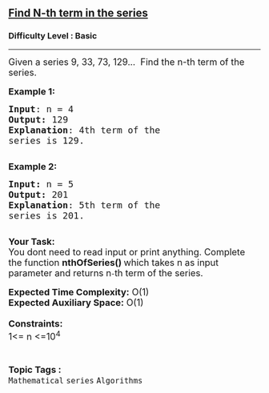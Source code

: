 <h2><a href="https://www.geeksforgeeks.org/problems/find-n-th-term-in-the-series3926/1?page=6&difficulty=Basic&status=unsolved&sortBy=submissions">Find N-th term in the series</a></h2><h3>Difficulty Level : Basic</h3><hr><div class="problems_problem_content__Xm_eO"><p><span style="font-size:18px">Given a series 9, 33, 73, 129...&nbsp; Find the n-th term of the series.</span><br>
<br>
<span style="font-size:18px"><strong>Example 1:</strong></span></p>

<pre><span style="font-size:18px"><strong>Input</strong>: n = 4
<strong>Output: </strong>129
<strong>Explanation</strong>: 4th term of the 
series is 129.
</span></pre>

<p><br>
<span style="font-size:18px"><strong>Example 2:</strong></span></p>

<pre><span style="font-size:18px"><strong>Input: </strong>n = 5
<strong>Output:&nbsp;</strong>201
<strong>Explanation</strong>: 5th term of the
series is 201.
</span></pre>

<p><br>
<span style="font-size:18px"><strong>Your Task:&nbsp;&nbsp;</strong><br>
You dont need to read input or print anything. Complete the function <strong>nthOfSeries()&nbsp;</strong>which takes n&nbsp;as input parameter and returns n</span>-<span style="font-size:18px">th term&nbsp;of the series.</span><br>
<br>
<span style="font-size:18px"><strong>Expected Time Complexity:</strong> O(1)<br>
<strong>Expected Auxiliary Space:</strong> O(1)<br>
<br>
<strong>Constraints:</strong><br>
1&lt;= n&nbsp;&lt;=10<sup>4</sup></span></p>
</div><br><p><span style=font-size:18px><strong>Topic Tags : </strong><br><code>Mathematical</code>&nbsp;<code>series</code>&nbsp;<code>Algorithms</code>&nbsp;